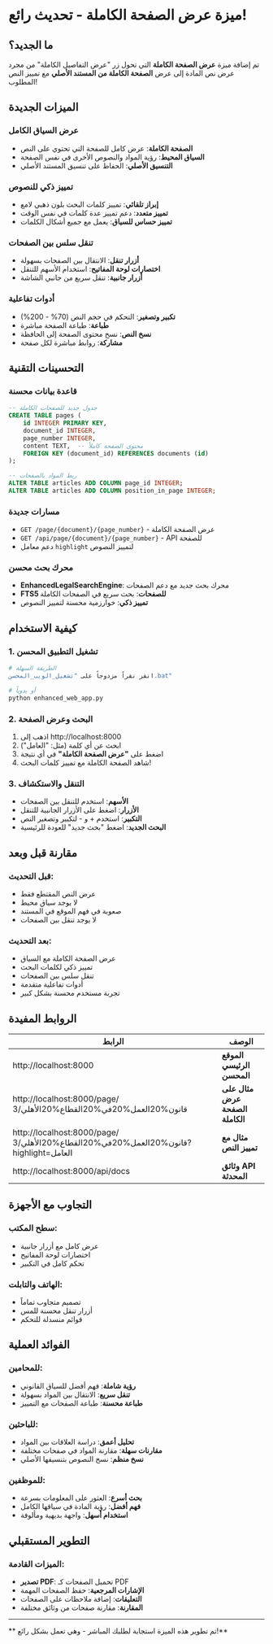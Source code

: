 ﻿#  ميزة عرض الصفحة الكاملة - تحديث رائع!

##  ما الجديد؟

تم إضافة ميزة **عرض الصفحة الكاملة** التي تحول زر "عرض التفاصيل الكاملة" من مجرد عرض نص المادة إلى عرض **الصفحة الكاملة من المستند الأصلي** مع تمييز النص المطلوب!

##  الميزات الجديدة

###  عرض السياق الكامل
- **الصفحة الكاملة**: عرض كامل للصفحة التي تحتوي على النص
- **السياق المحيط**: رؤية المواد والنصوص الأخرى في نفس الصفحة
- **التنسيق الأصلي**: الحفاظ على تنسيق المستند الأصلي

###  تمييز ذكي للنصوص
- **إبراز تلقائي**: تمييز كلمات البحث بلون ذهبي لامع
- **تمييز متعدد**: دعم تمييز عدة كلمات في نفس الوقت
- **تمييز حساس للسياق**: يعمل مع جميع أشكال الكلمات

###  تنقل سلس بين الصفحات
- **أزرار تنقل**: الانتقال بين الصفحات بسهولة
- **اختصارات لوحة المفاتيح**: استخدام الأسهم للتنقل
- **أزرار جانبية**: تنقل سريع من جانبي الشاشة

###  أدوات تفاعلية
- **تكبير وتصغير**: التحكم في حجم النص (70% - 200%)
- **طباعة**: طباعة الصفحة مباشرة
- **نسخ النص**: نسخ محتوى الصفحة إلى الحافظة
- **مشاركة**: روابط مباشرة لكل صفحة

##  التحسينات التقنية

### قاعدة بيانات محسنة
```sql
-- جدول جديد للصفحات الكاملة
CREATE TABLE pages (
    id INTEGER PRIMARY KEY,
    document_id INTEGER,
    page_number INTEGER,
    content TEXT,  -- محتوى الصفحة كاملاً
    FOREIGN KEY (document_id) REFERENCES documents (id)
);

-- ربط المواد بالصفحات
ALTER TABLE articles ADD COLUMN page_id INTEGER;
ALTER TABLE articles ADD COLUMN position_in_page INTEGER;
```

### مسارات جديدة
- `GET /page/{document}/{page_number}` - عرض الصفحة الكاملة
- `GET /api/page/{document}/{page_number}` - API للصفحة
- دعم معامل `highlight` لتمييز النصوص

### محرك بحث محسن
- **EnhancedLegalSearchEngine**: محرك بحث جديد مع دعم الصفحات
- **FTS5 للصفحات**: بحث سريع في الصفحات الكاملة
- **تمييز ذكي**: خوارزمية محسنة لتمييز النصوص

##  كيفية الاستخدام

### 1. تشغيل التطبيق المحسن
```bash
# الطريقة السهلة
انقر نقراً مزدوجاً على "تشغيل_الويب_المحسن.bat"

# أو يدوياً
python enhanced_web_app.py
```

### 2. البحث وعرض الصفحة
1. اذهب إلى http://localhost:8000
2. ابحث عن أي كلمة (مثل: "العامل")
3. اضغط على **"عرض الصفحة الكاملة"** في أي نتيجة
4. شاهد الصفحة الكاملة مع تمييز كلمات البحث!

### 3. التنقل والاستكشاف
- **الأسهم**: استخدم   للتنقل بين الصفحات
- **الأزرار**: اضغط على الأزرار الجانبية للتنقل
- **التكبير**: استخدم + و - لتكبير وتصغير النص
- **البحث الجديد**: اضغط "بحث جديد" للعودة للرئيسية

##  مقارنة قبل وبعد

###  قبل التحديث:
- عرض النص المقتطع فقط
- لا يوجد سياق محيط
- صعوبة في فهم الموقع في المستند
- لا يوجد تنقل بين الصفحات

###  بعد التحديث:
- عرض الصفحة الكاملة مع السياق
- تمييز ذكي لكلمات البحث
- تنقل سلس بين الصفحات
- أدوات تفاعلية متقدمة
- تجربة مستخدم محسنة بشكل كبير

##  الروابط المفيدة

| الرابط | الوصف |
|--------|--------|
| http://localhost:8000 | **الموقع الرئيسي المحسن** |
| http://localhost:8000/page/قانون%20العمل%20في%20القطاع%20الأهلي/3 | **مثال على عرض الصفحة الكاملة** |
| http://localhost:8000/page/قانون%20العمل%20في%20القطاع%20الأهلي/3?highlight=العامل | **مثال مع تمييز النص** |
| http://localhost:8000/api/docs | **وثائق API المحدثة** |

##  التجاوب مع الأجهزة

###  سطح المكتب:
- عرض كامل مع أزرار جانبية
- اختصارات لوحة المفاتيح
- تحكم كامل في التكبير

###  الهاتف والتابلت:
- تصميم متجاوب تماماً
- أزرار تنقل محسنة للمس
- قوائم منسدلة للتحكم

##  الفوائد العملية

### للمحامين:
- **رؤية شاملة**: فهم أفضل للسياق القانوني
- **تنقل سريع**: الانتقال بين المواد بسهولة
- **طباعة محسنة**: طباعة الصفحات مع التمييز

### للباحثين:
- **تحليل أعمق**: دراسة العلاقات بين المواد
- **مقارنات سهلة**: مقارنة المواد في صفحات مختلفة
- **نسخ منظم**: نسخ النصوص بتنسيقها الأصلي

### للموظفين:
- **بحث أسرع**: العثور على المعلومات بسرعة
- **فهم أفضل**: رؤية المادة في سياقها الكامل
- **استخدام أسهل**: واجهة بديهية ومألوفة

##  التطوير المستقبلي

### الميزات القادمة:
- **تصدير PDF**: تحميل الصفحات كـ PDF
- **الإشارات المرجعية**: حفظ الصفحات المهمة
- **التعليقات**: إضافة ملاحظات على الصفحات
- **المقارنة**: مقارنة صفحات من وثائق مختلفة

---

** تم تطوير هذه الميزة استجابة لطلبك المباشر - وهي تعمل بشكل رائع!**
